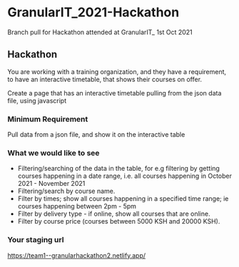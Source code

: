 # GranularIT_2021-Hackathon
Branch pull for Hackathon attended at GranularIT_ 1st Oct 2021 
## Hackathon

You  are working with a training organization, and they have a requirement, to have an interactive timetable, that shows their courses on offer.

Create a page that has an interactive timetable pulling from the json data file, using javascript

### Minimum Requirement

Pull data from a json file, and show it on the interactive table

### What we would like to see

- Filtering/searching of the data in the table, for e.g filtering by getting courses happening in a date range, i.e. all courses happening in October 2021 - November 2021
- Filtering/search by course name. 
- Filter by times; show all courses happening in a specified time range; ie courses happening between 2pm - 5pm
- Filter by delivery type - if online, show all courses that are online.
- Filter by course price (courses between 5000 KSH and 20000 KSH).

### Your staging url

https://team1--granularhackathon2.netlify.app/
